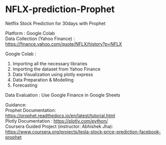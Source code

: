 # NFLX-prediction-Prophet
Netflix Stock Prediction for 30days with Prophet 

Platform : Google Colab<br>
Data Collection (Yahoo Finance) : https://finance.yahoo.com/quote/NFLX/history?p=NFLX

Google Colab : 
1) Importing all the necessary libraries
2) Importing the dataset from Yahoo Finance
3) Data Visualization using plotly express
4) Data Preparation & Modelling
5) Forecasting

Data Evaluation : Use Google Finance in Google Sheets

Guidance: <br>
Prophet Documentation: https://prophet.readthedocs.io/en/latest/tutorial.html <br>
Plotly Documentation : https://plotly.com/python/ <br>
Coursera Guided Project (instructor: Abhishek Jha): https://www.coursera.org/projects/tesla-stock-price-prediction-facebook-prophet 

